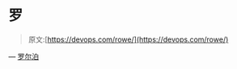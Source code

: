 # 罗

> 原文:[https://devops.com/rowe/](https://devops.com/rowe/)

— [罗尔泊](https://devops.com/author/breselman/)